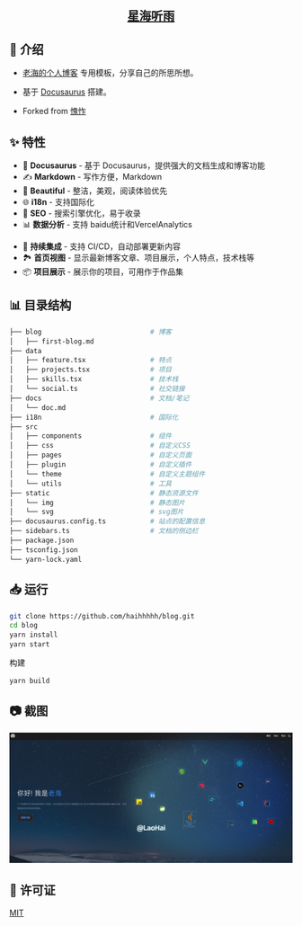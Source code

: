 <h2 align="center">
<a href="https://www.laohaicode.com" rel="nofollow">星海听雨</a>
</h2>
<p align="center">


## 👋 介绍

- [老海的个人博客](https://www.laohaicode.com) 专用模板，分享自己的所思所想。
  
- 基于 [Docusaurus](https://docusaurus.io/) 搭建。
  
- Forked from [愧怍](https://github.com/kuizuo/blog)


## ✨ 特性

- 🦖 **Docusaurus** - 基于 Docusaurus，提供强大的文档生成和博客功能
- ✍️ **Markdown** - 写作方便，Markdown
- 🎨 **Beautiful** - 整洁，美观，阅读体验优先
- 🌐 **i18n** - 支持国际化
- 💯 **SEO** - 搜索引擎优化，易于收录
- 📊 **数据分析** - 支持 baidu统计和VercelAnalytics
<!-- - 🔎 **全文搜索** - 支持 [Algolia DocSearch](https://github.com/algolia/docsearch) -->
- 🚀 **持续集成** - 支持 CI/CD，自动部署更新内容
- 🏞️ **首页视图** - 显示最新博客文章、项目展示，个人特点，技术栈等
- 📦 **项目展示** - 展示你的项目，可用作于作品集


## 📊 目录结构

```bash
├── blog                           # 博客
│   ├── first-blog.md
├── data
│   ├── feature.tsx                # 特点
│   ├── projects.tsx               # 项目
│   ├── skills.tsx                 # 技术栈
│   └── social.ts                  # 社交链接
├── docs                           # 文档/笔记
│   └── doc.md
├── i18n                           # 国际化
├── src
│   ├── components                 # 组件
│   ├── css                        # 自定义CSS
│   ├── pages                      # 自定义页面
│   ├── plugin                     # 自定义插件
│   └── theme                      # 自定义主题组件
│   └── utils                      # 工具
├── static                         # 静态资源文件
│   └── img                        # 静态图片
│   └── svg                        # svg图片
├── docusaurus.config.ts           # 站点的配置信息
├── sidebars.ts                    # 文档的侧边栏
├── package.json
├── tsconfig.json
└── yarn-lock.yaml
```

## 📥 运行

```bash
git clone https://github.com/haihhhhh/blog.git
cd blog
yarn install
yarn start
```

构建

```bash
yarn build
```

## 📷 截图

<img width="1471" alt="Live Demo" src="https://github.com/haihhhhh/blog/blob/main/static/img/project/blog.png?raw=true">

## 📝 许可证

[MIT](./LICENSE)